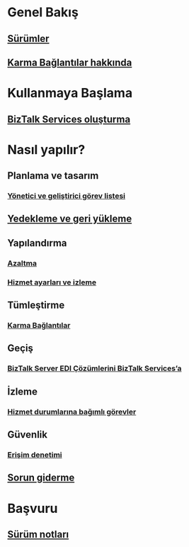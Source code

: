 # Genel Bakış
## [Sürümler](biztalk-editions-feature-chart.md)
## [Karma Bağlantılar hakkında](integration-hybrid-connection-overview.md)

# Kullanmaya Başlama
## [BizTalk Services oluşturma](biztalk-provision-services.md)

# Nasıl yapılır?
## Planlama ve tasarım
### [Yönetici ve geliştirici görev listesi](biztalk-services-administration-and-development-task-list.md)

## [Yedekleme ve geri yükleme](biztalk-backup-restore.md)

## Yapılandırma
### [Azaltma](biztalk-throttling-thresholds.md)
### [Hizmet ayarları ve izleme](biztalk-dashboard-monitor-scale-tabs.md)

## Tümleştirme
### [Karma Bağlantılar](integration-hybrid-connection-create-manage.md)

## Geçiş
### [BizTalk Server EDI Çözümlerini BizTalk Services’a](biztalk-migrating-to-edi-guide.md)

## İzleme
### [Hizmet durumlarına bağımlı görevler](biztalk-service-state-chart.md)

## Güvenlik
### [Erişim denetimi](biztalk-issuer-name-issuer-key.md)

## [Sorun giderme](biztalk-troubleshoot-using-ops-logs.md)

# Başvuru
## [Sürüm notları](biztalk-release-notes.md)


<!--HONumber=Nov16_HO2-->



